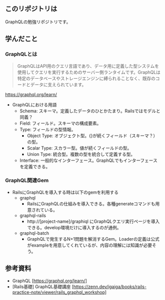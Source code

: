 ## このリポジトリは
GraphQLの勉強リポジトリです。

## 学んだこと
### GraphQLとは
> GraphQLはAPI用のクエリ言語であり、データ用に定義した型システムを使用してクエリを実行するためのサーバー側ランタイムです。GraphQLは特定のデータベースやストレージエンジンに縛られることなく、既存のコードとデータに支えられています。

https://graphql.org/learn/

- GraphQLにおける用語
  - Schema: スキーマ。定義したデータのひとかたまり。Railsではモデルと同義？
  - Field: フィールド。スキーマの構成要素。
  - Type: フィールドの型情報。
    - Object Type: オブジェクト型。{}が続くフィールド（スキーマ？）の型。
    - Scalar Type: スカラー型。値が続くフィールドの型。
    - Union Type: 統合型。複数の型を統合して定義する型。
  - Interface: 一般的なインターフェース。GraphQLでもインターフェースを定義できる。

### GraphQL関連Gem
- RailsにGraphQLを導入する時は以下のgemを利用する
  - graphql
    - RailsにGraphQLの仕組みを導入できる。各種generateコマンドも用意されている。
  - graphql-rails
    - http://[project-name]/graphiql にGraphQLクエリ実行ページを導入できる。develop環境だけに導入するのが通例。
  - graphql-batch
    - GraphQLで発生するN+1問題を解消するGem。Loaderの定義は公式がexampleを用意してくれているが、内容の理解には知識が必要そう。

## 参考資料
- GraphQL [https://graphql.org/learn/]
- [Rails基礎] GraphQL基礎講座 [https://zenn.dev/igaiga/books/rails-practice-note/viewer/rails_graphql_workshop]
